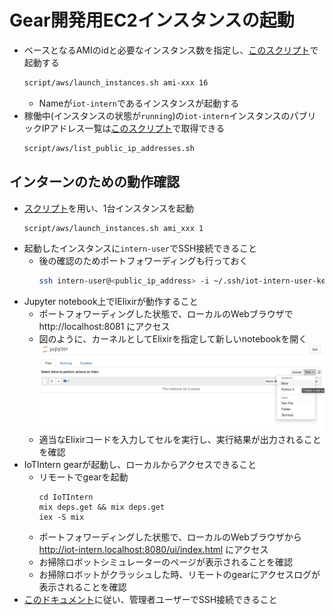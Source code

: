 # Gear開発用EC2インスタンスの起動

- ベースとなるAMIのidと必要なインスタンス数を指定し、[このスクリプト](../../../script/aws/launch_instances.sh)で起動する
  ```sh
  script/aws/launch_instances.sh ami-xxx 16
  ```
  - Nameが`iot-intern`であるインスタンスが起動する
- 稼働中(インスタンスの状態が`running`)の`iot-intern`インスタンスのパブリックIPアドレス一覧は[このスクリプト](../../../script/aws/list_public_ip_addresses.sh)で取得できる
  ```sh
  script/aws/list_public_ip_addresses.sh
  ```

## インターンのための動作確認

- [スクリプト](../../../script/aws/launch_instances.sh)を用い、1台インスタンスを起動
  ```sh
  script/aws/launch_instances.sh ami_xxx 1
  ```
- 起動したインスタンスに`intern-user`でSSH接続できること
  - 後の確認のためポートフォワーディングも行っておく
    ```sh
    ssh intern-user@<public_ip_address> -i ~/.ssh/iot-intern-user-key -L 8080:localhost:8080 -L 8081:localhost:8081
    ```
- Jupyter notebook上でIElixirが動作すること
  - ポートフォワーディングした状態で、ローカルのWebブラウザで http://localhost:8081 にアクセス
  - 図のように、カーネルとしてElixirを指定して新しいnotebookを開く
    ![Elixirカーネルを指定したnotebookの開き方](../../images/how_to_open_notebook_with_ielixir.png)
  - 適当なElixirコードを入力してセルを実行し、実行結果が出力されることを確認
- IoTIntern gearが起動し、ローカルからアクセスできること
  - リモートでgearを起動
    ```
    cd IoTIntern
    mix deps.get && mix deps.get
    iex -S mix
    ```
  - ポートフォワーディングした状態で、ローカルのWebブラウザから http://iot-intern.localhost:8080/ui/index.html にアクセス
  - お掃除ロボットシミュレーターのページが表示されることを確認
  - お掃除ロボットがクラッシュした時、リモートのgearにアクセスログが表示されることを確認
- [このドキュメント](./setup_ssh_config_for_admin.md)に従い、管理者ユーザーでSSH接続できること
